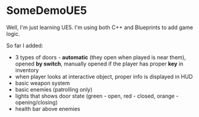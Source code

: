 # SomeDemoUE5
Well, I'm just learning UE5. I'm using both C++ and Blueprints to add game logic.

So far I added:
- 3 types of doors - <b>automatic</b> (they open when played is near them), opened <b>by switch</b>, manually opened if the player has proper <b>key</b> in inventory
- when player looks at interactive object, proper info is displayed in HUD
- basic weapon system
- basic enemies (patrolling only)
- lights that shows door state (green - open, red - closed, orange - opening/closing)
- health bar above enemies
